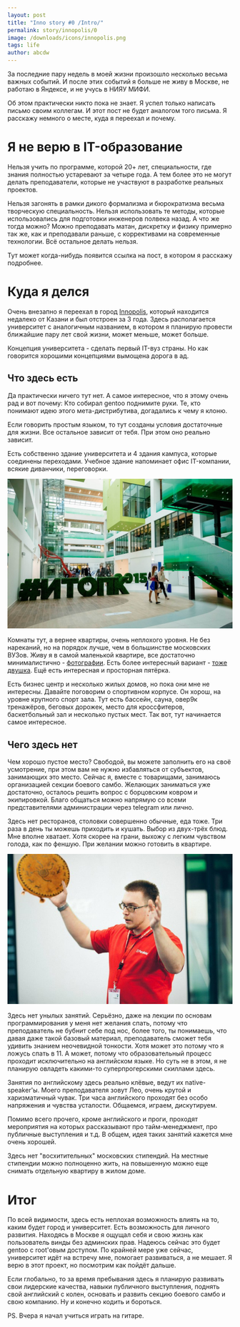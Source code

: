 ```yaml
---
layout: post
title: "Inno story #0 /Intro/"
permalink: story/innopolis/0
image: /downloads/icons/innopolis.png
tags: life
author: abcdw
---
```


За последние пару недель в моей жизни произошло несколько весьма важных
событий. И после этих событий я больше не живу в Москве, не работаю в Яндексе,
и не учусь в НИЯУ МИФИ.

Об этом практически никто пока не знает. Я успел только написать письмо своим
коллегам. И этот пост не будет аналогом того письма. Я расскажу немного о
месте, куда я переехал и почему.

# Я не верю в IT-образование

Нельзя учить по программе, которой 20+ лет, специальности, где знания полностью
устаревают за четыре года. А тем более это не могут делать преподаватели,
которые не участвуют в разработке реальных проектов.

Нельзя загонять в рамки дикого формализма и бюрократизма весьма творческую
специальность. Нельзя использовать те методы, которые использовались для
подготовки инженеров полвека назад. А что же тогда можно?
Можно преподавать матан, дискретку и физику примерно так же, как и преподавали
раньше, с коррективами на современные технологии. Всё остальное делать нельзя.

Тут может когда-нибудь появится ссылка на пост, в котором я расскажу
подробнее.

# Куда я делся

Очень внезапно я переехал в город [Innopolis][], который находится недалеко
от Казани и был отстроен за 3 года. Здесь располагается университет с
аналогичным названием, в котором я планирую провести ближайшие пару лет свой
жизни, может меньше, может больше.

Концепция университета - сделать первый IT-вуз страны.
Но как говорится хорошими концепциями вымощена дорога в ад.

## Что здесь есть

Да практически ничего тут нет. А самое интересное, что я этому очень рад и вот
почему:
Кто собирал gentoo поднимите руки. Те, кто понимают идею этого
мета-дистрибутива, догадались к чему я клоню.

Если говорить простым языком, то тут созданы условия достаточные для жизни.
Все остальное зависит от тебя. При этом оно реально зависит.

Есть собственно здание университета и 4 здания кампуса, которые соединены
переходами. Учебное здание напоминает офис IT-компании, всякие диванчики,
переговорки.

<div style="text-align: center">
    <img src="/downloads/innostory/inside01.jpg" alt="">
</div>

Комнаты тут, а вернее квартиры, очень неплохого уровня. Не без нареканий,
но на порядок лучше, чем в большинстве московских ВУЗов.
Живу я в самой маленькой квартире, все достаточно минималистично -
[фотографии][].
Есть более интересный вариант - [тоже двушка][]. Ещё есть интересная и
просторная пятёрка.

Есть бизнес центр и несколько жилых домов, но пока они мне не интересны.
Давайте поговорим о спортивном корпусе. Он хорош, на уровне крупного спорт
зала. Тут есть бассейн, сауна, овер9к тренажёров, беговых дорожек,
место для кроссфитеров, баскетбольный зал и несколько пустых мест.
Так вот, тут начинается самое интересное.


## Чего здесь нет

Чем хорошо пустое место? Свободой, вы можете заполнить его на своё усмотрение,
при этом вам не нужно избавляться от субъектов, занимающих это место. Сейчас
я, вместе с товарищами, занимаюсь организацией секции боевого самбо. Желающих
заниматься уже достаточно, осталось решить вопрос с борцовским ковром и
экипировкой. Благо общаться можно напрямую со всеми представителями
администрации через telegram или лично.

Здесь нет ресторанов, столовки совершенно обычные, еда тоже. Три раза в день
ты можешь приходить и кушать. Выбор из двух-трёх блюд. Мне вполне хватает.
Хотя скорее на грани, выхожу с легким чувством голода, как по феншую.
При желании можно готовить в квартире.

<div style="text-align: center">
    <img src="/downloads/innostory/lection01.jpg" alt="">
</div>

Здесь нет унылых занятий. Серьёзно, даже на лекции по основам программирования
у меня нет желания спать, потому что преподаватель не бубнит себе под нос,
более того, ты понимаешь, что давая даже такой базовый материал, преподаватель
сможет тебя удивить знанием неочевидной тонкости. Хотя может это потому что
я ложусь спать в 11. А может, потому что образовательный процесс проходит
исключительно на английском языке. Но суть не в этом, я не планирую
овладеть какими-то суперпрогерскими скиллами здесь.

Занятия по английскому здесь реально клёвые, ведут их native-speaker'ы.
Моего преподавателя зовут Лео, очень крутой и харизматичный чувак. Три часа
английского проходят без особо напряжения и чувства усталости. Общаемся,
играем, дискутируем.

Помимо всего прочего, кроме английского и проги, проходят мероприятия на
которых рассказывают про тайм-менеджмент, про публичные выступления и т.д.
В общем, идея таких занятий кажется мне очень хорошей.

Здесь нет "восхитительных" московских стипендий. На местные стипендии можно
полноценно жить, на повышенную можно еще снимать отдельную квартиру в
жилом доме.

# Итог

По всей видимости, здесь есть неплохая возможность влиять на то, каким будет
город и университет. Есть возможность для личного развития.
Находясь в Москве я ощущал себя и свою жизнь как пользователь винды
без админских прав. Надеюсь сейчас это будет gentoo с root'овым доступом.
По крайней мере уже сейчас, университет идёт на встречу мне,
помогает развиваться, а не мешает. Я верю в этот проект, но посмотрим
как пойдёт дальше.

Если глобально, то за время пребывания здесь я планирую развивать свои
лидерские качества, навыки публичного выступления, поднять свой английский
с колен, основать и развить секцию боевого самбо и свою компанию.
Ну и конечно кодить и бороться.

PS. Вчера я начал учиться играть на гитаре.

[тоже двушка]:  https://vk.com/wall-56385969?offset=460&own=1&w=wall-56385969_568
[фотографии]:   https://yadi.sk/d/dkbFTdnViDo67
[innopolis]:    http://innopolis.ru/main/
